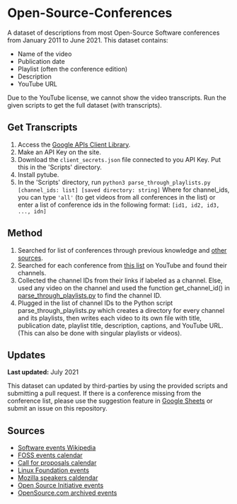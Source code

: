 # Open-Source-Conferences
A dataset of descriptions from most Open-Source Software conferences from January 2011 to June 2021. This dataset contains:
- Name of the video
- Publication date
- Playlist (often the conference edition)
- Description
- YouTube URL

Due to the YouTube license, we cannot show the video transcripts. Run the given scripts to get the full dataset (with transcripts).

## Get Transcripts
1. Access the [Google APIs Client Library](https://developers.google.com/youtube/v3/getting-started#before-you-start).
2. Make an API Key on the site.
3. Download the ```client_secrets.json``` file connected to you API Key. Put this in the 'Scripts' directory.
4. Install pytube.
5. In the 'Scripts' directory, run ```python3 parse_through_playlists.py [channel_ids: list] [saved directory: string]```
Where for channel_ids, you can type ```'all'``` (to get videos from all conferences in the list) or enter a list of conference ids in the following format: ```[id1, id2, id3, ..., idn]```

## Method
1. Searched for list of conferences through previous knowledge and [other sources](#sources).
2. Searched for each conference from [this list](https://docs.google.com/spreadsheets/d/1Yd5ssM62rCE3pZKQndBB6DrwdZDCovpHeSN7pCeVtvs/edit?usp=sharing) on YouTube and found their channels.
3. Collected the channel IDs from their links if labeled as a channel. Else, used any video on the channel and used the function get_channel_id() in [parse_through_playlists.py](https://github.com/xKymberlite/Open-Source-Conferences/blob/main/Scripts/parse_through_playlists.py) to find the channel ID.
4. Plugged in the list of channel IDs to the Python script parse_through_playlists.py which creates a directory for every channel and its playlists, then writes each video to its own file with title, publication date, playlist title, description, captions, and YouTube URL. (This can also be done with singular playlists or videos).

## Updates
**Last updated:** July 2021

This dataset can updated by third-parties by using the provided scripts and submitting a pull request. If there is a conference missing from the conference list, please use the suggestion feature in [Google Sheets](https://docs.google.com/spreadsheets/d/1Yd5ssM62rCE3pZKQndBB6DrwdZDCovpHeSN7pCeVtvs/edit?usp=sharing) or submit an issue on this repository.

## Sources

- [Software events Wikipedia](https://en.wikipedia.org/wiki/List_of_free-software_events)
- [FOSS events calendar](https://calendify.com/@blinkenweb/foss-events)
- [Call for proposals calendar](https://lwn.net/Calendar/Monthly/cfp/)
- [Linux Foundation events](https://events.linuxfoundation.org)
- [Mozilla speakers caldendar](https://calendar.google.com/calendar/u/0/embed?src=mozilla.com_pn0rt7a2nop8tokpcsb25jnbj8@group.calendar.google.com&ctz=America/Los_Angeles)
- [Open Source Initiative events](https://opensource.org/events)
- [OpenSource.com archived events](https://web.archive.org/web/20190321192158/https://opensource.com/resources/conferences-and-events-monthly#event-node-50461)

